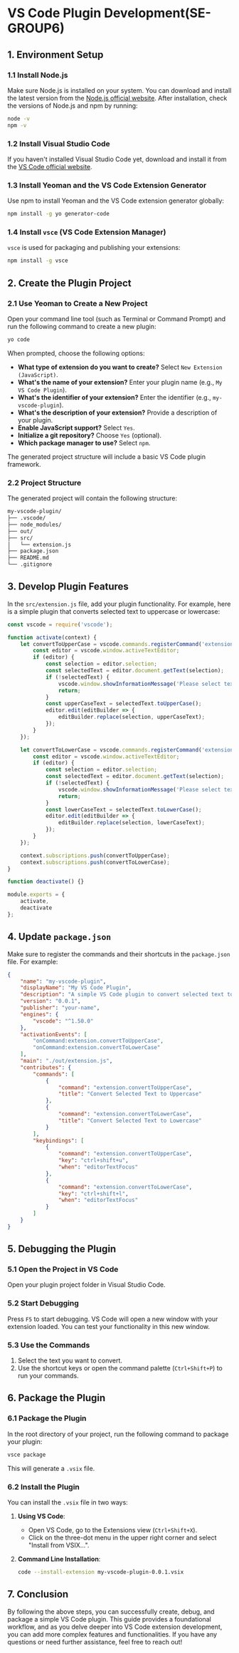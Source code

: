
# VS Code Plugin Development(SE-GROUP6)

## 1. Environment Setup

### 1.1 Install Node.js

Make sure Node.js is installed on your system. You can download and install the latest version from the [Node.js official website](https://nodejs.org/). After installation, check the versions of Node.js and npm by running:

```bash
node -v
npm -v
```

### 1.2 Install Visual Studio Code

If you haven't installed Visual Studio Code yet, download and install it from the [VS Code official website](https://code.visualstudio.com/).

### 1.3 Install Yeoman and the VS Code Extension Generator

Use npm to install Yeoman and the VS Code extension generator globally:

```bash
npm install -g yo generator-code
```

### 1.4 Install `vsce` (VS Code Extension Manager)

`vsce` is used for packaging and publishing your extensions:

```bash
npm install -g vsce
```

## 2. Create the Plugin Project

### 2.1 Use Yeoman to Create a New Project

Open your command line tool (such as Terminal or Command Prompt) and run the following command to create a new plugin:

```bash
yo code
```

When prompted, choose the following options:

- **What type of extension do you want to create?** Select `New Extension (JavaScript)`.
- **What's the name of your extension?** Enter your plugin name (e.g., `My VS Code Plugin`).
- **What's the identifier of your extension?** Enter the identifier (e.g., `my-vscode-plugin`).
- **What's the description of your extension?** Provide a description of your plugin.
- **Enable JavaScript support?** Select `Yes`.
- **Initialize a git repository?** Choose `Yes` (optional).
- **Which package manager to use?** Select `npm`.

The generated project structure will include a basic VS Code plugin framework.

### 2.2 Project Structure

The generated project will contain the following structure:

``` md
my-vscode-plugin/
├── .vscode/
├── node_modules/
├── out/
├── src/
│   └── extension.js
├── package.json
├── README.md
└── .gitignore
```

## 3. Develop Plugin Features

In the `src/extension.js` file, add your plugin functionality. For example, here is a simple plugin that converts selected text to uppercase or lowercase:

```javascript
const vscode = require('vscode');

function activate(context) {
    let convertToUpperCase = vscode.commands.registerCommand('extension.convertToUpperCase', function () {
        const editor = vscode.window.activeTextEditor;
        if (editor) {
            const selection = editor.selection;
            const selectedText = editor.document.getText(selection);
            if (!selectedText) {
                vscode.window.showInformationMessage('Please select texts');
                return;
            }
            const upperCaseText = selectedText.toUpperCase();
            editor.edit(editBuilder => {
                editBuilder.replace(selection, upperCaseText);
            });
        }
    });

    let convertToLowerCase = vscode.commands.registerCommand('extension.convertToLowerCase', function () {
        const editor = vscode.window.activeTextEditor;
        if (editor) {
            const selection = editor.selection;
            const selectedText = editor.document.getText(selection);
            if (!selectedText) {
                vscode.window.showInformationMessage('Please select texts');
                return;
            }
            const lowerCaseText = selectedText.toLowerCase();
            editor.edit(editBuilder => {
                editBuilder.replace(selection, lowerCaseText);
            });
        }
    });

    context.subscriptions.push(convertToUpperCase);
    context.subscriptions.push(convertToLowerCase);
}

function deactivate() {}

module.exports = {
    activate,
    deactivate
};
```

## 4. Update `package.json`

Make sure to register the commands and their shortcuts in the `package.json` file. For example:

```json
{
    "name": "my-vscode-plugin",
    "displayName": "My VS Code Plugin",
    "description": "A simple VS Code plugin to convert selected text to uppercase or lowercase.",
    "version": "0.0.1",
    "publisher": "your-name",
    "engines": {
        "vscode": "^1.50.0"
    },
    "activationEvents": [
        "onCommand:extension.convertToUpperCase",
        "onCommand:extension.convertToLowerCase"
    ],
    "main": "./out/extension.js",
    "contributes": {
        "commands": [
            {
                "command": "extension.convertToUpperCase",
                "title": "Convert Selected Text to Uppercase"
            },
            {
                "command": "extension.convertToLowerCase",
                "title": "Convert Selected Text to Lowercase"
            }
        ],
        "keybindings": [
            {
                "command": "extension.convertToUpperCase",
                "key": "ctrl+shift+u",
                "when": "editorTextFocus"
            },
            {
                "command": "extension.convertToLowerCase",
                "key": "ctrl+shift+l",
                "when": "editorTextFocus"
            }
        ]
    }
}
```

## 5. Debugging the Plugin

### 5.1 Open the Project in VS Code

Open your plugin project folder in Visual Studio Code.

### 5.2 Start Debugging

Press `F5` to start debugging. VS Code will open a new window with your extension loaded. You can test your functionality in this new window.

### 5.3 Use the Commands

1. Select the text you want to convert.
2. Use the shortcut keys or open the command palette (`Ctrl+Shift+P`) to run your commands.

## 6. Package the Plugin

### 6.1 Package the Plugin

In the root directory of your project, run the following command to package your plugin:

```bash
vsce package
```

This will generate a `.vsix` file.

### 6.2 Install the Plugin

You can install the `.vsix` file in two ways:

1. **Using VS Code**:
   - Open VS Code, go to the Extensions view (`Ctrl+Shift+X`).
   - Click on the three-dot menu in the upper right corner and select "Install from VSIX...".

2. **Command Line Installation**:

   ```bash
   code --install-extension my-vscode-plugin-0.0.1.vsix
   ```

## 7. Conclusion

By following the above steps, you can successfully create, debug, and package a simple VS Code plugin. This guide provides a foundational workflow, and as you delve deeper into VS Code extension development, you can add more complex features and functionalities. If you have any questions or need further assistance, feel free to reach out!
